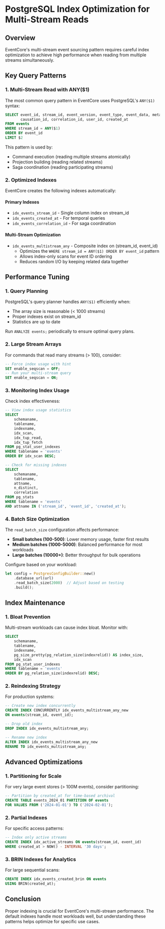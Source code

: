 # PostgreSQL Index Optimization for Multi-Stream Reads

## Overview

EventCore's multi-stream event sourcing pattern requires careful index optimization to achieve high performance when reading from multiple streams simultaneously.

## Key Query Patterns

### 1. Multi-Stream Read with ANY($1)

The most common query pattern in EventCore uses PostgreSQL's `ANY($1)` syntax:

```sql
SELECT event_id, stream_id, event_version, event_type, event_data, metadata, 
       causation_id, correlation_id, user_id, created_at
FROM events
WHERE stream_id = ANY($1)
ORDER BY event_id
LIMIT $2
```

This pattern is used by:
- Command execution (reading multiple streams atomically)
- Projection building (reading related streams)
- Saga coordination (reading participating streams)

### 2. Optimized Indexes

EventCore creates the following indexes automatically:

#### Primary Indexes
- `idx_events_stream_id` - Single column index on stream_id
- `idx_events_created_at` - For temporal queries
- `idx_events_correlation_id` - For saga coordination

#### Multi-Stream Optimization
- `idx_events_multistream_any` - Composite index on (stream_id, event_id)
  - Optimizes the `WHERE stream_id = ANY($1) ORDER BY event_id` pattern
  - Allows index-only scans for event ID ordering
  - Reduces random I/O by keeping related data together

## Performance Tuning

### 1. Query Planning

PostgreSQL's query planner handles `ANY($1)` efficiently when:
- The array size is reasonable (< 1000 streams)
- Proper indexes exist on stream_id
- Statistics are up to date

Run `ANALYZE events;` periodically to ensure optimal query plans.

### 2. Large Stream Arrays

For commands that read many streams (> 100), consider:

```sql
-- Force index usage with hint
SET enable_seqscan = OFF;
-- Run your multi-stream query
SET enable_seqscan = ON;
```

### 3. Monitoring Index Usage

Check index effectiveness:

```sql
-- View index usage statistics
SELECT 
    schemaname,
    tablename,
    indexname,
    idx_scan,
    idx_tup_read,
    idx_tup_fetch
FROM pg_stat_user_indexes
WHERE tablename = 'events'
ORDER BY idx_scan DESC;

-- Check for missing indexes
SELECT 
    schemaname,
    tablename,
    attname,
    n_distinct,
    correlation
FROM pg_stats
WHERE tablename = 'events'
AND attname IN ('stream_id', 'event_id', 'created_at');
```

### 4. Batch Size Optimization

The `read_batch_size` configuration affects performance:

- **Small batches (100-500)**: Lower memory usage, faster first results
- **Medium batches (1000-5000)**: Balanced performance for most workloads
- **Large batches (10000+)**: Better throughput for bulk operations

Configure based on your workload:

```rust
let config = PostgresConfigBuilder::new()
    .database_url(url)
    .read_batch_size(2000)  // Adjust based on testing
    .build();
```

## Index Maintenance

### 1. Bloat Prevention

Multi-stream workloads can cause index bloat. Monitor with:

```sql
SELECT 
    schemaname,
    tablename,
    indexname,
    pg_size_pretty(pg_relation_size(indexrelid)) AS index_size,
    idx_scan
FROM pg_stat_user_indexes
WHERE tablename = 'events'
ORDER BY pg_relation_size(indexrelid) DESC;
```

### 2. Reindexing Strategy

For production systems:

```sql
-- Create new index concurrently
CREATE INDEX CONCURRENTLY idx_events_multistream_any_new 
ON events(stream_id, event_id);

-- Drop old index
DROP INDEX idx_events_multistream_any;

-- Rename new index
ALTER INDEX idx_events_multistream_any_new 
RENAME TO idx_events_multistream_any;
```

## Advanced Optimizations

### 1. Partitioning for Scale

For very large event stores (> 100M events), consider partitioning:

```sql
-- Partition by created_at for time-based archival
CREATE TABLE events_2024_01 PARTITION OF events
FOR VALUES FROM ('2024-01-01') TO ('2024-02-01');
```

### 2. Partial Indexes

For specific access patterns:

```sql
-- Index only active streams
CREATE INDEX idx_active_streams ON events(stream_id, event_id)
WHERE created_at > NOW() - INTERVAL '30 days';
```

### 3. BRIN Indexes for Analytics

For large sequential scans:

```sql
CREATE INDEX idx_events_created_brin ON events
USING BRIN(created_at);
```

## Conclusion

Proper indexing is crucial for EventCore's multi-stream performance. The default indexes handle most workloads well, but understanding these patterns helps optimize for specific use cases.